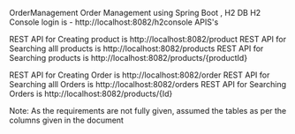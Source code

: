 OrderManagement
Order Management using Spring Boot , H2 DB H2 Console login is - http://localhost:8082/h2console APIS's

REST API for Creating product is http://localhost:8082/product 
REST API for Searching alll products is http://localhost:8082/products 
REST API for Searching products is http://localhost:8082/products/{productId}

REST API for Creating Order is http://localhost:8082/order 
REST API for Searching alll Orders is http://localhost:8082/orders 
REST API for Searching Orders is http://localhost:8082/products/{Id}

Note: As the requirements are not fully given, assumed the tables as per the columns given in the document
